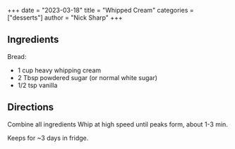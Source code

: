+++
date = "2023-03-18"
title = "Whipped Cream"
categories = ["desserts"]
author = "Nick Sharp"
+++

## Ingredients

Bread:

- 1 cup heavy whipping cream
- 2 Tbsp powdered sugar (or normal white sugar)
- 1/2 tsp vanilla

## Directions

Combine all ingredients Whip at high speed until peaks form, about 1-3 min.

Keeps for ~3 days in fridge.
